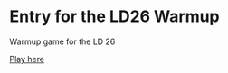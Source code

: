 Entry for the LD26 Warmup
===========

Warmup game for the LD 26

[Play here](http://denniskaselow.github.io/ld26_warmup/web/ld26_warmup.html)
